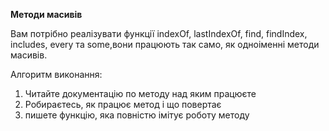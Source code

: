 **Методи масивів**

Вам потрібно реалізувати функції indexOf, lastIndexOf, find, findIndex, includes, every та some,вони працюють так само, як одноіменні методи масивів.

Алгоритм виконання:

1. Читайте документацію по методу над яким працюєте
2. Робираєтесь, як працює метод і що повертає
3. пишете функцію, яка повністю імітує роботу методу